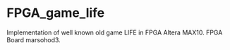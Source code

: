 # FPGA_game_life
Implementation of well known old game LIFE in FPGA Altera MAX10. FPGA Board marsohod3.

